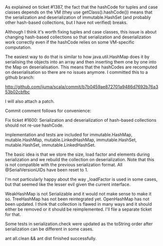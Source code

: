As explained on ticket #1387, the fact that the hashCode for tuples and case classes depends on the VM (they use getClass().hashCode()) means that the serialization and deserialization of immutable.HashSet (and probably other hash-based collections, but I have not verified) breaks.

Although I think it's worth fixing tuples and case classes, this issue is about changing hash-based collections so that serialization and deserialization work correctly even if the hashCode relies on some VM-specific computation.

The easiest way to do that is similar to how java.util.HashMap does it by serialising the objects into an array and then inserting them one by one into the Map on deserialisation. This means that the hashCodes are recomputed on deserialisation so there are no issues anymore.
I committed this to a github branch:

http://github.com/ijuma/scala/commit/b7b0459ae872701a9486d7692b76a353b02cbfbc

I will also attach a patch.

Commit comment follows for convenience:

Fix ticket #1600: Serialization and deserialization of hash-based collections should not re-use hashCode.
    
Implementation and tests are included for immutable.HashMap, mutable.HashMap, mutable.LinkedHashMap, immutable.HashSet, mutable.HashSet, immutable.LinkedHashSet.
    
The basic idea is that we store the size, load factor and elements during serialization and we rebuild the collection on deserialization. Note that this is not compatible with the previous serialization format. All @SerialVersionUIDs have been reset to 1.

I'm not particularly happy about the way _loadFactor is used in some cases, but that seemed like the lesser evil given the current interface.
    
WeakHashMap is not Serializable and it would not make sense to make it so. TreeHashMap has not been reintegrated yet. OpenHashMap has not been updated. I think that collection is flawed in many ways and it should either be removed or it should be reimplemented. I'll file a separate ticket for that.

Some tests in serialization.check were updated as the toString order after serialization can be different in some cases.
    
ant all.clean && ant dist finished successfully.
